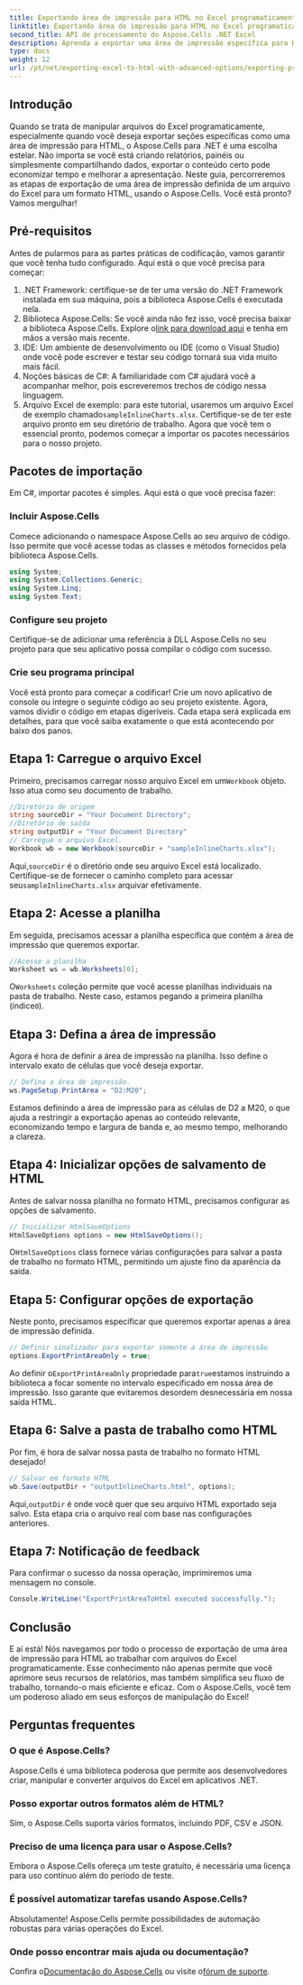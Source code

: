 ```yaml
---
title: Exportando área de impressão para HTML no Excel programaticamente
linktitle: Exportando área de impressão para HTML no Excel programaticamente
second_title: API de processamento do Aspose.Cells .NET Excel
description: Aprenda a exportar uma área de impressão específica para HTML do Excel usando Aspose.Cells para .NET neste guia detalhado. Otimize sua apresentação de dados.
type: docs
weight: 12
url: /pt/net/exporting-excel-to-html-with-advanced-options/exporting-print-area/
---
```

## Introdução
Quando se trata de manipular arquivos do Excel programaticamente, especialmente quando você deseja exportar seções específicas como uma área de impressão para HTML, o Aspose.Cells para .NET é uma escolha estelar. Não importa se você está criando relatórios, painéis ou simplesmente compartilhando dados, exportar o conteúdo certo pode economizar tempo e melhorar a apresentação. Neste guia, percorreremos as etapas de exportação de uma área de impressão definida de um arquivo do Excel para um formato HTML, usando o Aspose.Cells. Você está pronto? Vamos mergulhar!
## Pré-requisitos
Antes de pularmos para as partes práticas de codificação, vamos garantir que você tenha tudo configurado. Aqui está o que você precisa para começar:
1. .NET Framework: certifique-se de ter uma versão do .NET Framework instalada em sua máquina, pois a biblioteca Aspose.Cells é executada nela.
2.  Biblioteca Aspose.Cells: Se você ainda não fez isso, você precisa baixar a biblioteca Aspose.Cells. Explore o[link para download aqui](https://releases.aspose.com/cells/net/) e tenha em mãos a versão mais recente.
3. IDE: Um ambiente de desenvolvimento ou IDE (como o Visual Studio) onde você pode escrever e testar seu código tornará sua vida muito mais fácil.
4. Noções básicas de C#: A familiaridade com C# ajudará você a acompanhar melhor, pois escreveremos trechos de código nessa linguagem.
5.  Arquivo Excel de exemplo: para este tutorial, usaremos um arquivo Excel de exemplo chamado`sampleInlineCharts.xlsx`. Certifique-se de ter este arquivo pronto em seu diretório de trabalho.
Agora que você tem o essencial pronto, podemos começar a importar os pacotes necessários para o nosso projeto.
## Pacotes de importação
Em C#, importar pacotes é simples. Aqui está o que você precisa fazer:
### Incluir Aspose.Cells
Comece adicionando o namespace Aspose.Cells ao seu arquivo de código. Isso permite que você acesse todas as classes e métodos fornecidos pela biblioteca Aspose.Cells.
```csharp
using System;
using System.Collections.Generic;
using System.Linq;
using System.Text;
```
### Configure seu projeto
Certifique-se de adicionar uma referência à DLL Aspose.Cells no seu projeto para que seu aplicativo possa compilar o código com sucesso.
### Crie seu programa principal
Você está pronto para começar a codificar! Crie um novo aplicativo de console ou integre o seguinte código ao seu projeto existente.
Agora, vamos dividir o código em etapas digeríveis. Cada etapa será explicada em detalhes, para que você saiba exatamente o que está acontecendo por baixo dos panos.
## Etapa 1: Carregue o arquivo Excel
 Primeiro, precisamos carregar nosso arquivo Excel em um`Workbook` objeto. Isso atua como seu documento de trabalho.
```csharp
//Diretório de origem
string sourceDir = "Your Document Directory";
//Diretório de saída
string outputDir = "Your Document Directory"
// Carregue o arquivo Excel.
Workbook wb = new Workbook(sourceDir + "sampleInlineCharts.xlsx");
```
 Aqui,`sourceDir` é o diretório onde seu arquivo Excel está localizado. Certifique-se de fornecer o caminho completo para acessar seu`sampleInlineCharts.xlsx` arquivar efetivamente.
## Etapa 2: Acesse a planilha
Em seguida, precisamos acessar a planilha específica que contém a área de impressão que queremos exportar.
```csharp
//Acesse a planilha
Worksheet ws = wb.Worksheets[0];
```
 O`Worksheets` coleção permite que você acesse planilhas individuais na pasta de trabalho. Neste caso, estamos pegando a primeira planilha (índice`0`). 
## Etapa 3: Defina a área de impressão
Agora é hora de definir a área de impressão na planilha. Isso define o intervalo exato de células que você deseja exportar.
```csharp
// Defina a área de impressão.
ws.PageSetup.PrintArea = "D2:M20";
```
Estamos definindo a área de impressão para as células de D2 a M20, o que ajuda a restringir a exportação apenas ao conteúdo relevante, economizando tempo e largura de banda e, ao mesmo tempo, melhorando a clareza.
## Etapa 4: Inicializar opções de salvamento de HTML
Antes de salvar nossa planilha no formato HTML, precisamos configurar as opções de salvamento.
```csharp
// Inicializar HtmlSaveOptions
HtmlSaveOptions options = new HtmlSaveOptions();
```
 O`HtmlSaveOptions` class fornece várias configurações para salvar a pasta de trabalho no formato HTML, permitindo um ajuste fino da aparência da saída.
## Etapa 5: Configurar opções de exportação
Neste ponto, precisamos especificar que queremos exportar apenas a área de impressão definida.
```csharp
// Definir sinalizador para exportar somente a área de impressão
options.ExportPrintAreaOnly = true;
```
 Ao definir o`ExportPrintAreaOnly` propriedade para`true`estamos instruindo a biblioteca a focar somente no intervalo especificado em nossa área de impressão. Isso garante que evitaremos desordem desnecessária em nossa saída HTML.
## Etapa 6: Salve a pasta de trabalho como HTML
Por fim, é hora de salvar nossa pasta de trabalho no formato HTML desejado!
```csharp
// Salvar em formato HTML
wb.Save(outputDir + "outputInlineCharts.html", options);
```
 Aqui,`outputDir` é onde você quer que seu arquivo HTML exportado seja salvo. Esta etapa cria o arquivo real com base nas configurações anteriores.
## Etapa 7: Notificação de feedback
Para confirmar o sucesso da nossa operação, imprimiremos uma mensagem no console.
```csharp
Console.WriteLine("ExportPrintAreaToHtml executed successfully.");
```
## Conclusão
E aí está! Nós navegamos por todo o processo de exportação de uma área de impressão para HTML ao trabalhar com arquivos do Excel programaticamente. Esse conhecimento não apenas permite que você aprimore seus recursos de relatórios, mas também simplifica seu fluxo de trabalho, tornando-o mais eficiente e eficaz. Com o Aspose.Cells, você tem um poderoso aliado em seus esforços de manipulação do Excel!
## Perguntas frequentes
### O que é Aspose.Cells?
Aspose.Cells é uma biblioteca poderosa que permite aos desenvolvedores criar, manipular e converter arquivos do Excel em aplicativos .NET.
### Posso exportar outros formatos além de HTML?
Sim, o Aspose.Cells suporta vários formatos, incluindo PDF, CSV e JSON.
### Preciso de uma licença para usar o Aspose.Cells?
Embora o Aspose.Cells ofereça um teste gratuito, é necessária uma licença para uso contínuo além do período de teste.
### É possível automatizar tarefas usando Aspose.Cells?
Absolutamente! Aspose.Cells permite possibilidades de automação robustas para várias operações do Excel.
### Onde posso encontrar mais ajuda ou documentação?
 Confira o[Documentação do Aspose.Cells](https://reference.aspose.com/cells/net/) ou visite o[fórum de suporte](https://forum.aspose.com/c/cells/9).